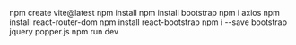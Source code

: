 npm create vite@latest 
npm install
npm install bootstrap
npm i axios
npm install react-router-dom
npm install react-bootstrap
npm i --save bootstrap jquery popper.js
npm run dev
